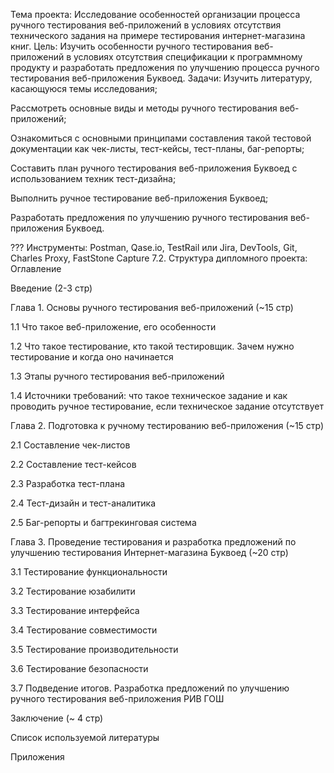 Тема проекта: Исследование особенностей организации процесса ручного тестирования веб-приложений в условиях отсутствия технического задания на примере тестирования интернет-магазина книг.
Цель: Изучить особенности ручного тестирования веб-приложений в условиях отсутствия спецификации к программному продукту и разработать предложения по улучшению процесса ручного тестирования веб-приложения Буквоед.
Задачи:
Изучить литературу, касающуюся темы исследования;

Рассмотреть основные виды и методы ручного тестирования веб-приложений;

Ознакомиться с основными принципами составления такой тестовой документации как чек-листы, тест-кейсы, тест-планы, баг-репорты;

Составить план ручного тестирования веб-приложения Буквоед с использованием техник тест-дизайна;

Выполнить ручное тестирование веб-приложения Буквоед;

Разработать предложения по улучшению ручного тестирования веб-приложения Буквоед.

??? Инструменты: Postman, Qase.io, TestRail или Jira, DevTools, Git, Charles Proxy, FastStone Capture 7.2.
Структура дипломного проекта:
Оглавление

Введение (2-3 стр)

Глава 1. Основы ручного тестирования веб-приложений (~15 стр)

1.1 Что такое веб-приложение, его особенности

1.2 Что такое тестирование, кто такой тестировщик. Зачем нужно тестирование и когда оно начинается

1.3 Этапы ручного тестирования веб-приложений

1.4 Источники требований: что такое техническое задание и как проводить ручное тестирование, если техническое задание отсутствует

Глава 2. Подготовка к ручному тестированию веб-приложения (~15 стр)

2.1 Составление чек-листов

2.2 Составление тест-кейсов

2.3 Разработка тест-плана

2.4 Тест-дизайн и тест-аналитика

2.5 Баг-репорты и багтрекинговая система

Глава 3. Проведение тестирования и разработка предложений по улучшению тестирования Интернет-магазина Буквоед (~20 стр)

3.1 Тестирование функциональности

3.2 Тестирование юзабилити

3.3 Тестирование интерфейса

3.4 Тестирование совместимости

3.5 Тестирование производительности

3.6 Тестирование безопасности

3.7 Подведение итогов. Разработка предложений по улучшению ручного тестирования веб-приложения РИВ ГОШ

Заключение (~ 4 стр)

Список используемой литературы

Приложения
